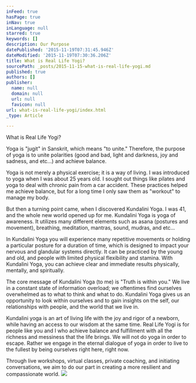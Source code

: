 ```yaml
---
inFeed: true
hasPage: true
inNav: true
inLanguage: null
starred: true
keywords: []
description: Our Purpose
datePublished: '2015-11-19T07:31:45.946Z'
dateModified: '2015-11-19T07:30:36.206Z'
title: What is Real Life Yogi?
sourcePath: _posts/2015-11-15-what-is-real-life-yogi.md
published: true
authors: []
publisher:
  name: null
  domain: null
  url: null
  favicon: null
url: what-is-real-life-yogi/index.html
_type: Article

---
```

What is Real Life Yogi?

Yoga is "jugit" in Sanskrit, which means "to unite." Therefore, the purpose of yoga is to unite polarities (good and bad, light and darkness, joy and sadness, and etc...) and achieve balance. 

Yoga is not merely a physical exercise; it is a way of living.
I was introduced to yoga when I was about 25 years old. I sought out things like pilates and yoga to deal with chronic pain from a car accident. These practices helped me achieve balance, but for a long time I only saw them as "workout" to manage my body. 

But then a turning point came, when I discovered Kundalini Yoga. I was 41, and the whole new world opened up for me.
Kundalini Yoga is yoga of awareness. It utilizes many different elements such as asana (postures and movement), breathing, meditation, mantras, sound, mudras, and etc... 

In Kundalini Yoga you will experience many repetitive movements or holding a particular posture for a duration of time, which is designed to impact your nervous and glandular systems directly. It can be practiced by the young and old, and people with limited physical flexibility and stamina. With Kundalini Yoga, you can achieve clear and immediate results physically, mentally, and spiritually. 

The core message of Kundalini Yoga (to me) is "Truth is within you." We live in a constant state of information overload; we oftentimes find ourselves overwhelmed as to what to think and what to do. Kundalini Yoga gives us an opportunity to look within ourselves and to gain insights on the self, our relationships with people, and the world that we live in. 

Kundalini yoga is an art of living life with the joy and rigor of a newborn, while having an access to our wisdom at the same time.
Real Life Yogi is for people like you and I who achieve balance and fulfillment with all the richness and messiness that the life brings. We will not do yoga in order to escape. Rather we engage in the eternal dialogue of yoga in order to live to the fullest by being ourselves right here, right now. 

Through live workshops, virtual classes, private coaching, and initiating conversations, we aim to do our part in creating a more resilient and compassionate world. ![](https://the-grid-user-content.s3-us-west-2.amazonaws.com/fab9bafc-caa4-48ba-9218-269d414aea1d.jpg)